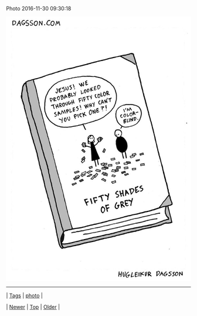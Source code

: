 <!--
title: Photo 2016-11-30 09
date: 2020-06-28T15:27:00.138Z
tags: photo
-->


Photo 2016-11-30 09:30:18

![](153856596395-0.jpg)

<!--BOTTOM-POST-NAVIGATION-->
---

| [Tags](tags.md) | [photo](tag-photo.md) |

| [Newer](153826672437.md) | [Top](index.md) | [Older](153861975681.md) |
